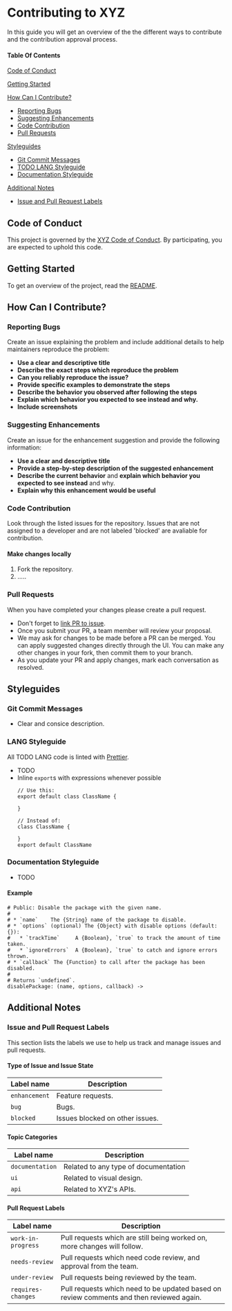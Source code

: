 # Contributing to XYZ

In this guide you will get an overview of the the different ways to contribute and the contribution approval process.

#### Table Of Contents

[Code of Conduct](#code-of-conduct)

[Getting Started](#getting-started)

[How Can I Contribute?](#how-can-i-contribute)
  * [Reporting Bugs](#reporting-bugs)
  * [Suggesting Enhancements](#suggesting-enhancements)
  * [Code Contribution](#code-contribution)
  * [Pull Requests](#pull-requests)

[Styleguides](#styleguides)
  * [Git Commit Messages](#git-commit-messages)
  * [TODO LANG Styleguide](#javascript-styleguide)
  * [Documentation Styleguide](#documentation-styleguide)

[Additional Notes](#additional-notes)
  * [Issue and Pull Request Labels](#issue-and-pull-request-labels)

## Code of Conduct

This project is governed by the [XYZ Code of Conduct](CODE_OF_CONDUCT.md). By participating, you are expected to uphold this code. 

## Getting Started

To get an overview of the project, read the [README](README.md).

## How Can I Contribute?

### Reporting Bugs

Create an issue explaining the problem and include additional details to help maintainers reproduce the problem:

* **Use a clear and descriptive title** 
* **Describe the exact steps which reproduce the problem** 
* **Can you reliably reproduce the issue?** 
* **Provide specific examples to demonstrate the steps**
* **Describe the behavior you observed after following the steps**
* **Explain which behavior you expected to see instead and why.**
* **Include screenshots**

### Suggesting Enhancements

Create an issue for the enhancement suggestion and provide the following information:

* **Use a clear and descriptive title** 
* **Provide a step-by-step description of the suggested enhancement** 
* **Describe the current behavior** and **explain which behavior you expected to see instead** and why.
* **Explain why this enhancement would be useful** 

### Code Contribution

Look through the listed issues for the repository. Issues that are not assigned to a developer and are not labeled 'blocked' are avaliable for contribution.

#### Make changes locally

1. Fork the repository.
2. .....

### Pull Requests

When you have completed your changes please create a pull request.

- Don't forget to [link PR to issue](https://docs.github.com/en/issues/tracking-your-work-with-issues/linking-a-pull-request-to-an-issue).
- Once you submit your PR, a team member will review your proposal.
- We may ask for changes to be made before a PR can be merged. You can apply suggested changes directly through the UI. You can make any other changes in your fork, then commit them to your branch.
- As you update your PR and apply changes, mark each conversation as resolved.


## Styleguides

### Git Commit Messages

* Clear and consice description.


### LANG Styleguide

All TODO LANG code is linted with [Prettier](https://prettier.io/).

* TODO
* Inline `export`s with expressions whenever possible
  ```TODO
  // Use this:
  export default class ClassName {

  }

  // Instead of:
  class ClassName {

  }
  export default ClassName
  ```

### Documentation Styleguide

* TODO

#### Example

```TODO
# Public: Disable the package with the given name.
#
# * `name`    The {String} name of the package to disable.
# * `options` (optional) The {Object} with disable options (default: {}):
#   * `trackTime`     A {Boolean}, `true` to track the amount of time taken.
#   * `ignoreErrors`  A {Boolean}, `true` to catch and ignore errors thrown.
# * `callback` The {Function} to call after the package has been disabled.
#
# Returns `undefined`.
disablePackage: (name, options, callback) ->
```

## Additional Notes

### Issue and Pull Request Labels

This section lists the labels we use to help us track and manage issues and pull requests.

#### Type of Issue and Issue State

| Label name | Description |
| --- | --- |
| `enhancement` | Feature requests. |
| `bug` | Bugs. |
| `blocked` | Issues blocked on other issues. |


#### Topic Categories

| Label name | Description |
| --- | --- |
| `documentation` | Related to any type of documentation |
| `ui` | Related to visual design. |
| `api` | Related to XYZ's APIs. |

#### Pull Request Labels

| Label name | Description
| --- | --- |
| `work-in-progress` | Pull requests which are still being worked on, more changes will follow. |
| `needs-review` | Pull requests which need code review, and approval from the team. |
| `under-review` | Pull requests being reviewed by the team. |
| `requires-changes` | Pull requests which need to be updated based on review comments and then reviewed again. |

